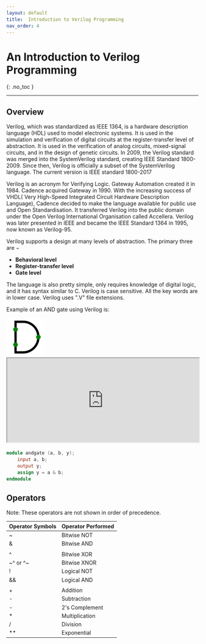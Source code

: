 ```yaml
---
layout: default
title:  Introduction to Verilog Programming
nav_order: 4
---
```


# An Introduction to Verilog Programming
{: .no_toc }

---

## Overview
Verilog, which was standardized as IEEE 1364, is a hardware description language (HDL) used to model electronic systems. 
It is used in the simulation and verification of digital circuits at the register-transfer level of abstraction. It is used in the verification of analog circuits,  mixed-signal circuits, and in the design of genetic circuits. In 2009, the Verilog standard was merged into the SystemVerilog standard, creating IEEE Standard 1800-2009. Since then, Verilog is officially a subset of the SystemVerilog language. The current version is IEEE standard 1800-2017

Verilog is an acronym for Verifying Logic. Gateway Automation created it in 1984. Cadence acquired Gateway in 1990. With the increasing success of VHDL( Very High-Speed Integrated Circuit Hardware Description Language),  Cadence decided to make the language available for public use and Open Standardisation. 
It transferred Verilog into the public domain under the Open Verilog International Organisation called Accellera. Verilog was later presented in IEEE and became the IEEE Standard 1364 in 1995, now known as Verilog-95.

Verilog supports a design at many levels of abstraction. The primary three are −
- **Behavioral level**
- **Register-transfer level**
- **Gate level**

The language is also pretty simple, only requires knowledge of digital logic, and it has syntax similar to C. Verilog is case sensitive. All the key words are in lower case. Verilog uses ".V" file extensions.

Example of an AND gate using Verilog is:

<img src="../assets/images/AndGate.svg" />

<iframe width="100%" height="220px" src="https://circuitverse.org/simulator/embed/46601" id="projectPreview" scrolling="no" webkitAllowFullScreen mozAllowFullScreen allowFullScreen> </iframe>

``` Verilog
module andgate (a, b, y);
	input a, b;
	output y;
	assign y = a & b;
endmodule
```

## Operators
Note: These operators are not shown in order of precedence.

| Operator Symbols  | Operator Performed   |
|---|---|
| ~ | Bitwise NOT  |
| & | Bitwise AND  |
| | | Bitwise OR  |
| ^ | Bitwise XOR  |
| ~^ or ^~  | Bitwise XNOR  |
| ! | Logical NOT  |
| && | Logical AND   |
| || | Logical OR   |
| +  | Addition  |
| -  | Subtraction  |
| -  | 2's Complement  |
| *  | Multiplication  |
| /  | Division  |
| **  | Exponential  |
